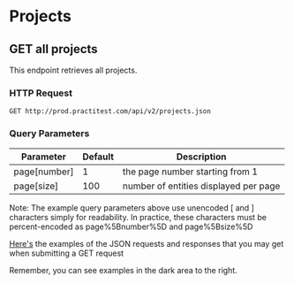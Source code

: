 # Projects

## GET all projects

This endpoint retrieves all projects.

### HTTP Request

`GET http://prod.practitest.com/api/v2/projects.json`

### Query Parameters

Parameter | Default | Description
--------- | ------- | -----------
page[number] | 1 | the page number starting from 1
page[size] | 100 | number of entities displayed per page

Note: The example query parameters above use unencoded [ and ] characters simply for readability. In practice, these characters must be percent-encoded as page%5Bnumber%5D and page%5Bsize%5D

[Here's](#authentication) the examples of the JSON requests and responses that you may get when submitting a GET request

Remember, you can see examples in the dark area to the right.
